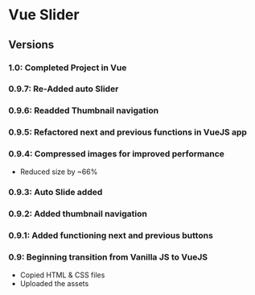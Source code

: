 # Vue Slider

## Versions

### 1.0: Completed Project in Vue

### 0.9.7: Re-Added auto Slider

### 0.9.6: Readded Thumbnail navigation

### 0.9.5: Refactored next and previous functions in VueJS app

### 0.9.4: Compressed images for improved performance

* Reduced size by ~66%

### 0.9.3: Auto Slide added

### 0.9.2: Added thumbnail navigation

### 0.9.1: Added functioning next and previous buttons

### 0.9: Beginning transition from Vanilla JS to VueJS

* Copied HTML & CSS files
* Uploaded the assets
